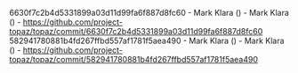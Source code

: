 6630f7c2b4d5331899a03d11d99fa6f887d8fc60 - Mark Klara () - Mark Klara () - https://github.com/project-topaz/topaz/commit/6630f7c2b4d5331899a03d11d99fa6f887d8fc60
582941780881b4fd267ffbd557af1781f5aea490 - Mark Klara () - Mark Klara () - https://github.com/project-topaz/topaz/commit/582941780881b4fd267ffbd557af1781f5aea490
